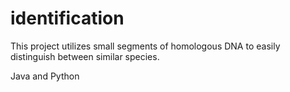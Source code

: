 # identification

This project utilizes small segments of homologous DNA to easily distinguish between similar species. 

Java and Python
